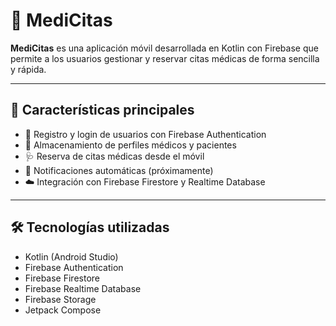 # 🏥 MediCitas

**MediCitas** es una aplicación móvil desarrollada en Kotlin con Firebase que permite a los usuarios gestionar y reservar citas médicas de forma sencilla y rápida.

---

## 📱 Características principales

- 📅 Registro y login de usuarios con Firebase Authentication
- 👤 Almacenamiento de perfiles médicos y pacientes
- 🩺 Reserva de citas médicas desde el móvil
- 🔔 Notificaciones automáticas (próximamente)
- ☁️ Integración con Firebase Firestore y Realtime Database

---

## 🛠️ Tecnologías utilizadas

- Kotlin (Android Studio)
- Firebase Authentication
- Firebase Firestore
- Firebase Realtime Database
- Firebase Storage
- Jetpack Compose

